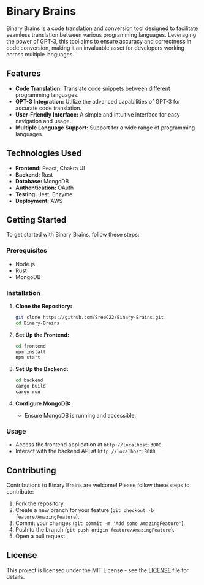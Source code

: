 # Binary Brains

Binary Brains is a code translation and conversion tool designed to facilitate seamless translation between various programming languages. Leveraging the power of GPT-3, this tool aims to ensure accuracy and correctness in code conversion, making it an invaluable asset for developers working across multiple languages.

## Features

- **Code Translation:** Translate code snippets between different programming languages.
- **GPT-3 Integration:** Utilize the advanced capabilities of GPT-3 for accurate code translation.
- **User-Friendly Interface:** A simple and intuitive interface for easy navigation and usage.
- **Multiple Language Support:** Support for a wide range of programming languages.

## Technologies Used

- **Frontend:** React, Chakra UI
- **Backend:** Rust
- **Database:** MongoDB
- **Authentication:** OAuth
- **Testing:** Jest, Enzyme
- **Deployment:** AWS

## Getting Started

To get started with Binary Brains, follow these steps:

### Prerequisites

- Node.js
- Rust
- MongoDB

### Installation

1. **Clone the Repository:**
   ```bash
   git clone https://github.com/SreeC22/Binary-Brains.git
   cd Binary-Brains
   ```

2. **Set Up the Frontend:**
   ```bash
   cd frontend
   npm install
   npm start
   ```

3. **Set Up the Backend:**
   ```bash
   cd backend
   cargo build
   cargo run
   ```

4. **Configure MongoDB:**
   - Ensure MongoDB is running and accessible.

### Usage

- Access the frontend application at `http://localhost:3000`.
- Interact with the backend API at `http://localhost:8080`.

## Contributing

Contributions to Binary Brains are welcome! Please follow these steps to contribute:

1. Fork the repository.
2. Create a new branch for your feature (`git checkout -b feature/AmazingFeature`).
3. Commit your changes (`git commit -m 'Add some AmazingFeature'`).
4. Push to the branch (`git push origin feature/AmazingFeature`).
5. Open a pull request.

## License

This project is licensed under the MIT License - see the [LICENSE](LICENSE) file for details.
